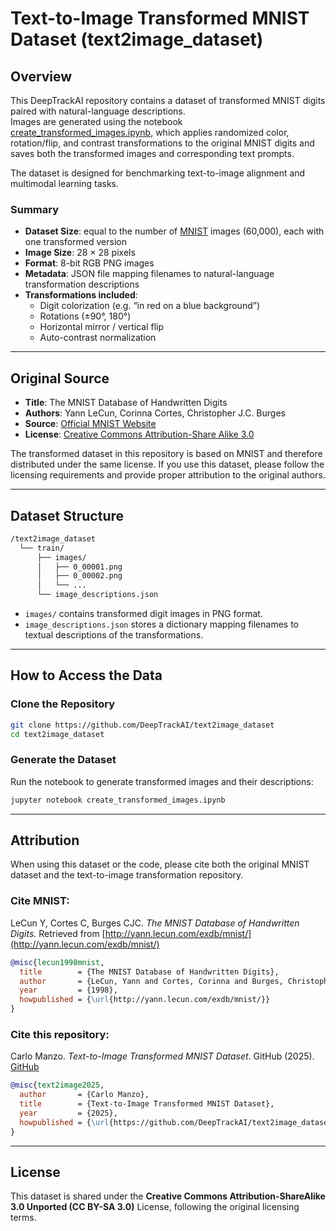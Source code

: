 # Text-to-Image Transformed MNIST Dataset (text2image_dataset)

## Overview

This DeepTrackAI repository contains a dataset of transformed MNIST digits paired with natural-language descriptions.  
Images are generated using the notebook [create_transformed_images.ipynb](https://github.com/DeepTrackAI/text2image_dataset/blob/main/create_transformed_images.ipynb), which applies randomized color, rotation/flip, and contrast transformations to the original MNIST digits and saves both the transformed images and corresponding text prompts.

The dataset is designed for benchmarking text-to-image alignment and multimodal learning tasks.

### Summary
- **Dataset Size**: equal to the number of [MNIST](http://yann.lecun.com/exdb/mnist/) images (60,000), each with one transformed version  
- **Image Size**: 28 × 28 pixels  
- **Format**: 8-bit RGB PNG images  
- **Metadata**: JSON file mapping filenames to natural-language transformation descriptions  
- **Transformations included**:  
  - Digit colorization (e.g. “in red on a blue background”)  
  - Rotations (±90°, 180°)  
  - Horizontal mirror / vertical flip  
  - Auto-contrast normalization  

---

## Original Source

- **Title**: The MNIST Database of Handwritten Digits  
- **Authors**: Yann LeCun, Corinna Cortes, Christopher J.C. Burges
- **Source**: [Official MNIST Website](http://yann.lecun.com/exdb/mnist/)  
- **License**: [Creative Commons Attribution-Share Alike 3.0](https://creativecommons.org/licenses/by-sa/3.0/)

The transformed dataset in this repository is based on MNIST and therefore distributed under the same license. If you use this dataset, please follow the licensing requirements and provide proper attribution to the original authors.

---

## Dataset Structure

```bash
/text2image_dataset  
  └── train/  
      ├── images/  
      │   ├── 0_00001.png  
      │   ├── 0_00002.png  
      │   └── ...  
      └── image_descriptions.json  
```

- `images/` contains transformed digit images in PNG format.  
- `image_descriptions.json` stores a dictionary mapping filenames to textual descriptions of the transformations.

---

## How to Access the Data

### Clone the Repository
```bash
git clone https://github.com/DeepTrackAI/text2image_dataset  
cd text2image_dataset  
```

### Generate the Dataset
Run the notebook to generate transformed images and their descriptions:
```bash
jupyter notebook create_transformed_images.ipynb
```
---

## Attribution

When using this dataset or the code, please cite both the original MNIST dataset and the text-to-image transformation repository.

### Cite MNIST:
LeCun Y, Cortes C, Burges CJC. *The MNIST Database of Handwritten Digits.* 
Retrieved from [http://yann.lecun.com/exdb/mnist/](http://yann.lecun.com/exdb/mnist/)

```bibtex
@misc{lecun1998mnist,
  title        = {The MNIST Database of Handwritten Digits},
  author       = {LeCun, Yann and Cortes, Corinna and Burges, Christopher J.C.},
  year         = {1998},
  howpublished = {\url{http://yann.lecun.com/exdb/mnist/}}
}
```

### Cite this repository:
Carlo Manzo. *Text-to-Image Transformed MNIST Dataset*. GitHub (2025).  
[GitHub](https://github.com/DeepTrackAI/text2image_dataset)

```bibtex
@misc{text2image2025,  
  author       = {Carlo Manzo},  
  title        = {Text-to-Image Transformed MNIST Dataset},  
  year         = {2025},  
  howpublished = {\url{https://github.com/DeepTrackAI/text2image_dataset}}  
}  
```

---

## License

This dataset is shared under the **Creative Commons Attribution-ShareAlike 3.0 Unported (CC BY-SA 3.0)** License, following the original licensing terms.
